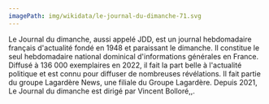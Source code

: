 ```yaml
---
imagePath: img/wikidata/le-journal-du-dimanche-71.svg
---
```


Le Journal du dimanche, aussi appelé JDD, est un journal hebdomadaire français d'actualité fondé en 1948 et paraissant le dimanche.
Il constitue le seul hebdomadaire national dominical d'informations générales en France. Diffusé à 136 000 exemplaires en 2022, il fait la part belle à l'actualité politique et est connu pour diffuser de nombreuses révélations.
Il fait partie du groupe Lagardère News, une filiale du Groupe Lagardère.
Depuis 2021, Le Journal du dimanche est dirigé par Vincent Bolloré,,.

